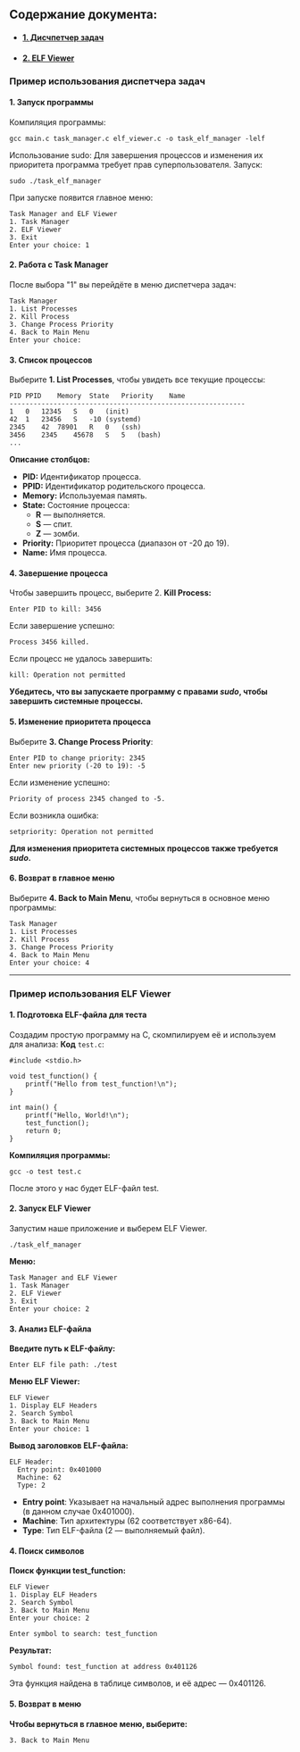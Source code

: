 ## Содержание документа:
- #### [1. Дисчпетчер задач](#пример-использования-диспетчера-задач)
- #### [2. ELF Viewer](#пример-использования-elf-viewer)

### Пример использования диспетчера задач
#### 1. Запуск программы
Компиляция программы:
```
gcc main.c task_manager.c elf_viewer.c -o task_elf_manager -lelf
```
Использование sudo: Для завершения процессов и изменения их приоритета программа требует прав суперпользователя. Запуск:
```
sudo ./task_elf_manager
```
При запуске появится главное меню:
```
Task Manager and ELF Viewer
1. Task Manager
2. ELF Viewer
3. Exit
Enter your choice: 1
```
#### 2. Работа с Task Manager
После выбора "1" вы перейдёте в меню диспетчера задач:
```
Task Manager
1. List Processes
2. Kill Process
3. Change Process Priority
4. Back to Main Menu
Enter your choice: 
```
#### 3. Список процессов
Выберите **1. List Processes**, чтобы увидеть все текущие процессы:
```
PID	PPID	Memory	State	Priority	Name
-----------------------------------------------------------
1	0	12345	S	0	(init)
42	1	23456	S	-10	(systemd)
2345	42	78901	R	0	(ssh)
3456	2345	45678	S	5	(bash)
...
```
**Описание столбцов:**
- **PID:** Идентификатор процесса.
- **PPID:** Идентификатор родительского процесса.
- **Memory:** Используемая память.
- **State:** Состояние процесса:
    - **R** — выполняется.
    - **S** — спит.
    - **Z** — зомби.
- **Priority:** Приоритет процесса (диапазон от -20 до 19).
- **Name:** Имя процесса.
#### 4. Завершение процесса
Чтобы завершить процесс, выберите 2. **Kill Process:**
```
Enter PID to kill: 3456
```
Если завершение успешно:
```
Process 3456 killed.
```
Если процесс не удалось завершить:
```
kill: Operation not permitted
```
**Убедитесь, что вы запускаете программу с правами *sudo*, чтобы завершить системные процессы.**
#### 5. Изменение приоритета процесса
Выберите **3. Change Process Priority**:
```
Enter PID to change priority: 2345
Enter new priority (-20 to 19): -5
```
Если изменение успешно:
```
Priority of process 2345 changed to -5.
```
Если возникла ошибка:
```
setpriority: Operation not permitted
```
**Для изменения приоритета системных процессов также требуется *sudo*.**
#### 6. Возврат в главное меню
Выберите **4. Back to Main Menu**, чтобы вернуться в основное меню программы:
```
Task Manager
1. List Processes
2. Kill Process
3. Change Process Priority
4. Back to Main Menu
Enter your choice: 4
```
---
### Пример использования ELF Viewer
#### 1. Подготовка ELF-файла для теста
Создадим простую программу на C, скомпилируем её и используем для анализа:
**Код** `test.c`:
```
#include <stdio.h>

void test_function() {
    printf("Hello from test_function!\n");
}

int main() {
    printf("Hello, World!\n");
    test_function();
    return 0;
}
```
**Компиляция программы:**
```
gcc -o test test.c
```
После этого у нас будет ELF-файл test.
#### 2. Запуск ELF Viewer
Запустим наше приложение и выберем ELF Viewer.
```
./task_elf_manager
```
**Меню:**
```
Task Manager and ELF Viewer
1. Task Manager
2. ELF Viewer
3. Exit
Enter your choice: 2
```
#### 3. Анализ ELF-файла
**Введите путь к ELF-файлу:**
```
Enter ELF file path: ./test
```
**Меню ELF Viewer:**
```
ELF Viewer
1. Display ELF Headers
2. Search Symbol
3. Back to Main Menu
Enter your choice: 1
```
**Вывод заголовков ELF-файла:**
```
ELF Header:
  Entry point: 0x401000
  Machine: 62
  Type: 2
```
- **Entry point**: Указывает на начальный адрес выполнения программы (в данном случае 0x401000).
- **Machine**: Тип архитектуры (62 соответствует x86-64).
- **Type**: Тип ELF-файла (2 — выполняемый файл).
#### 4. Поиск символов
**Поиск функции test_function:**
```
ELF Viewer
1. Display ELF Headers
2. Search Symbol
3. Back to Main Menu
Enter your choice: 2

Enter symbol to search: test_function
```
**Результат:**
```
Symbol found: test_function at address 0x401126
```
Эта функция найдена в таблице символов, и её адрес — 0x401126.
#### 5. Возврат в меню
**Чтобы вернуться в главное меню, выберите:**
```
3. Back to Main Menu
```